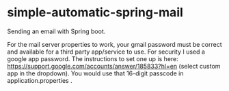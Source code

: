 # simple-automatic-spring-mail
Sending an email with Spring boot.

For the mail server properties to work, your gmail password must be correct and available for a third party app/service to use. For security I used a google app password. The instructions to set one up is here: https://support.google.com/accounts/answer/185833?hl=en (select custom app in the dropdown). You would use that 16-digit passcode in application.properties .
